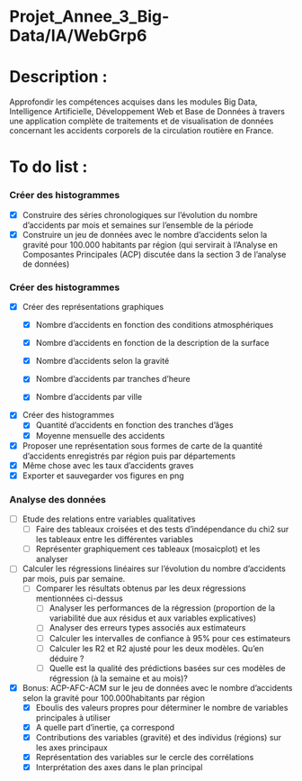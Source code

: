 # Projet_Annee_3_Big-Data/IA/WebGrp6

# Description :
Approfondir les compétences acquises dans les modules Big Data, Intelligence Artificielle, Développement Web et Base de Données à travers une application complète de traitements et de visualisation de données concernant les accidents corporels de la circulation routière en France.

# To do list :
### Créer des histogrammes
  - [x] Construire des séries chronologiques sur l’évolution du nombre d’accidents par mois et semaines sur l’ensemble de la période
  - [x] Construire un jeu de données avec le nombre d’accidents selon la gravité pour 100.000 habitants par région (qui servirait à l’Analyse en Composantes Principales (ACP) discutée dans la section 3 de l’analyse de données)
  
 ### Créer des histogrammes 
  - [x] Créer des représentations graphiques
    - [x] Nombre d’accidents en fonction des conditions atmosphériques
    - [x] Nombre d’accidents en fonction de la description de la surface
    - [x] Nombre d’accidents selon la gravité
    - [x] Nombre d’accidents par tranches d’heure
    - [x] Nombre d’accidents par ville


  - [x] Créer des histogrammes
    - [x] Quantité d’accidents en fonction des tranches d’âges
    - [x] Moyenne mensuelle des accidents
  - [X] Proposer une représentation sous formes de carte de la quantité d’accidents enregistrés par région puis par départements
  - [X] Même chose avec les taux d’accidents graves
  - [X] Exporter et sauvegarder vos figures en png

 ### Analyse des données
  - [ ] Etude des relations entre variables qualitatives
    - [ ] Faire des tableaux croisées et des tests d’indépendance du chi2 sur les tableaux entre les différentes variables
    - [ ] Représenter graphiquement ces tableaux (mosaicplot) et les analyser
  - [ ] Calculer les régressions linéaires sur l’évolution du nombre d’accidents par mois, puis par semaine.
    - [ ] Comparer les résultats obtenus par les deux régressions mentionnées ci-dessus
      - [ ] Analyser les performances de la régression (proportion de la variabilité due aux résidus et aux variables explicatives)
      - [ ] Analyser des erreurs types associés aux estimateurs
      - [ ] Calculer les intervalles de confiance à 95% pour ces estimateurs
      - [ ] Calculer les R2 et R2 ajusté pour les deux modèles. Qu’en déduire ?
      - [ ] Quelle est la qualité des prédictions basées sur ces modèles de régression (à la semaine et au mois)?
  - [X] Bonus: ACP-AFC-ACM sur le jeu de données avec le nombre d’accidents selon la gravité pour 100.000habitants par région
    - [x] Eboulis des valeurs propres pour déterminer le nombre de variables principales à utiliser
    - [X] A quelle part d’inertie, ça correspond
    - [X] Contributions des variables (gravité) et des individus (régions) sur les axes principaux
    - [X] Représentation des variables sur le cercle des corrélations
    - [X] Interprétation des axes dans le plan principal
